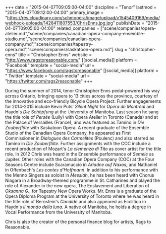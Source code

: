 +++
date = "2015-04-07T09:05:00-04:00"
discipline = "Tenor"
lastmod = "2015-04-07T09:12:00-04:00"
primary_image = "https://res.cloudinary.com/schmopera/image/upload/v1545409169/media/webhook-uploads/1428411807553/ChrisEnns.jpg.jpg"
publishDate = "2015-04-07T09:05:00-04:00"
related_companies = ["scene/companies/opera-atelier.md","scene/companies/canadian-opera-company-ensemble-studio.md","scene/companies/canadian-opera-company.md","scene/companies/tapestry-opera.md","scene/companies/saskatoon-opera.md"]
slug = "christopher-enns"
title = "Christopher Enns"
website = "http://www.ragstoreasonable.com/"
[[social_media]]
platform = "Facebook"
template = "social-media"
url = "https://www.facebook.com/ragstoreasonable"
[[social_media]]
platform = " Twitter"
template = "social-media"
url = "https://twitter.com/rags2reasonable"
+++

<p>
	During the summer of 2014, tenor Christopher Enns pedal-powered his way across Ontario, bringing opera to 13 cities across the province, courtesy of the innovative and eco-friendly Bicycle Opera Project. Further engagements for 2014-2015 include Kevin Puts' <em>Silent Night</em> for<em> Opéra de Montréal</em> and Haydn's <em>Die Schöpfung</em> at the University of Manitoba. Last season he sang the title role of <em>Persée</em> (Lully) with Opera Atelier in Toronto (Canada) and at the Palace of Versailles (France), and was featured as Tamino in <em>Die Zauberflöte</em> with Saskatoon Opera. A recent graduate of the Ensemble Studio of the Canadian Opera Company, he appeared as First Commissioner in <em>Dialogues des Carmelites</em> (Poulenc) and also starred as Tamino in <em>Die Zauberflöte</em>. Further assignments with the COC include a recent production of Mozart's <em>La clemenza di Tito</em> as cover artist for the title role. In 2012 Chris was heard in the Ensemble performance of <em>Semele</em> as Jupiter. Other roles with the Canadian Opera Company (COC) at the Four Seasons Centre include Scaramuccio in <em>Ariadne auf Naxos</em>, and Nathaniel in Offenbach's <em>Les contes d'Hoffmann</em>. In addition to his performance with the Menno Singers as soloist in <em>Messiah</em>, he has been heard with Chorus Niagara in a Broadway-themed programme in St. Catharines and played the role of Alexander in the new opera, The Enslavement and Liberation of <em>Oksanna G.</em>, for Tapestry New Opera Works. Mr. Enns is a graduate of the Opera Diploma Program at the University of Toronto where he was heard in the title role of Bernstein's <em>Candide</em> and also appeared as Ecclitico in Haydn's <em>Il mondo della luna</em>. A native of Manitoba, he holds a degree in Vocal Performance from the University of Manitoba.
</p>
<p>
	Chris is also the creator of the personal finance blog for artists, Rags to Reasonable.
</p>
